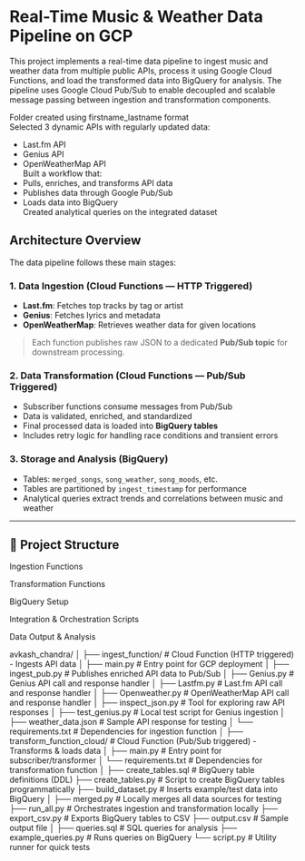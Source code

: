 # Real-Time Music & Weather Data Pipeline on GCP

This project implements a real-time data pipeline to ingest music and weather data from multiple public APIs, process it using Google Cloud Functions, and load the transformed data into BigQuery for analysis. The pipeline uses Google Cloud Pub/Sub to enable decoupled and scalable message passing between ingestion and transformation components.



Folder created using firstname_lastname format  
Selected 3 dynamic APIs with regularly updated data:
- Last.fm API
- Genius API
- OpenWeatherMap API  
Built a workflow that:
- Pulls, enriches, and transforms API data
- Publishes data through Google Pub/Sub
- Loads data into BigQuery  
Created analytical queries on the integrated dataset  



## Architecture Overview

The data pipeline follows these main stages:

### 1. Data Ingestion (Cloud Functions — HTTP Triggered)
- **Last.fm**: Fetches top tracks by tag or artist
- **Genius**: Fetches lyrics and metadata
- **OpenWeatherMap**: Retrieves weather data for given locations

> Each function publishes raw JSON to a dedicated **Pub/Sub topic** for downstream processing.

### 2. Data Transformation (Cloud Functions — Pub/Sub Triggered)
- Subscriber functions consume messages from Pub/Sub
- Data is validated, enriched, and standardized
- Final processed data is loaded into **BigQuery tables**
- Includes retry logic for handling race conditions and transient errors

### 3. Storage and Analysis (BigQuery)
- Tables: `merged_songs`, `song_weather`, `song_moods`, etc.
- Tables are partitioned by `ingest_timestamp` for performance
- Analytical queries extract trends and correlations between music and weather

---

## 📁 Project Structure

Ingestion Functions

Transformation Functions

BigQuery Setup

Integration & Orchestration Scripts

Data Output & Analysis

avkash_chandra/
│
├── ingest_function/                    # Cloud Function (HTTP triggered) - Ingests API data
│   ├── main.py                         # Entry point for GCP deployment
│   ├── ingest_pub.py                   # Publishes enriched API data to Pub/Sub
│   ├── Genius.py                       # Genius API call and response handler
│   ├── Lastfm.py                       # Last.fm API call and response handler
│   ├── Openweather.py                  # OpenWeatherMap API call and response handler
│   ├── inspect_json.py                 # Tool for exploring raw API responses
│   ├── test_genius.py                  # Local test script for Genius ingestion
│   ├── weather_data.json               # Sample API response for testing
│   └── requirements.txt                # Dependencies for ingestion function
│
├── transform_function_cloud/           # Cloud Function (Pub/Sub triggered) - Transforms & loads data
│   ├── main.py                         # Entry point for subscriber/transformer
│   └── requirements.txt                # Dependencies for transformation function
│
├── create_tables.sql                   # BigQuery table definitions (DDL)
├── create_tables.py                    # Script to create BigQuery tables programmatically
├── build_dataset.py                    # Inserts example/test data into BigQuery
│
├── merged.py                           # Locally merges all data sources for testing
├── run_all.py                          # Orchestrates ingestion and transformation locally
├── export_csv.py                       # Exports BigQuery tables to CSV
├── output.csv                          # Sample output file
│
├── queries.sql                         # SQL queries for analysis
├── example_queries.py                  # Runs queries on BigQuery
└── script.py                           # Utility runner for quick tests

